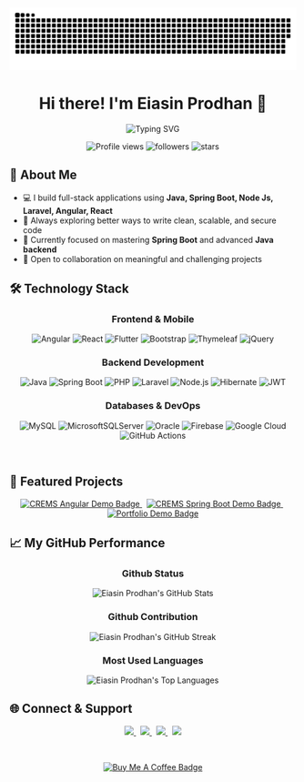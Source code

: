 <p align="center">

  <picture>
    <source media="(prefers-color-scheme: dark)" srcset="https://raw.githubusercontent.com/eiasinprodhan/eiasinprodhan/a6be4a8ed5c0973dce463d2df13c9dd841f0e35e/github-contribution-grid-snake-dark.svg" />
    <source media="(prefers-color-scheme: light)" srcset="https://raw.githubusercontent.com/eiasinprodhan/eiasinprodhan/a6be4a8ed5c0973dce463d2df13c9dd841f0e35e/github-contribution-grid-snake-dark.svg" />
    <img alt="github-snake" src="https://raw.githubusercontent.com/eiasinprodhan/eiasinprodhan/a6be4a8ed5c0973dce463d2df13c9dd841f0e35e/github-contribution-grid-snake-dark.svg" />
  </picture>

</p>

<h1 align="center">Hi there! I'm Eiasin Prodhan 👋</h1>

<p align="center">

  <img src="https://readme-typing-svg.herokuapp.com?font=Fira+Code&weight=600&size=26&pause=2000&color=36BCF7&center=true&vCenter=true&width=600&lines=💻+Full+Stack+Developer;🌱+Spring+Boot+%7C+Angular+%7C+Flutter;⚡+Passionate+Problem+Solver;🚀+Always+Learning+New+Things" alt="Typing SVG" />

</p>

<p align="center">

  <p align="center">
  <img src="https://komarev.com/ghpvc/?username=eiasinprodhan&label=Profile%20views&color=0e75b6&style=for-the-badge" alt="Profile views" />

  <img src="https://img.shields.io/github/followers/eiasinprodhan?label=Followers&style=for-the-badge&color=blue" alt="followers" />
  
  <img src="https://img.shields.io/github/stars/eiasinprodhan?label=Stars&style=for-the-badge&color=yellow" alt="stars" />
</p>

</p>

## 🧠 About Me

- 💻 I build full-stack applications using **Java, Spring Boot, Node Js, Laravel, Angular, React**
- 🚀 Always exploring better ways to write clean, scalable, and secure code
- 🌱 Currently focused on mastering **Spring Boot** and advanced **Java backend**
- 🤝 Open to collaboration on meaningful and challenging projects


## 🛠️ Technology Stack

<div align="center">

### **Frontend & Mobile**

![Angular](https://img.shields.io/badge/angular-%23DD0031.svg?style=for-the-badge&logo=angular&logoColor=white)
![React](https://img.shields.io/badge/react-%2320232a.svg?style=for-the-badge&logo=react&logoColor=%2361DAFB)
![Flutter](https://img.shields.io/badge/Flutter-%2302569B.svg?style=for-the-badge&logo=Flutter&logoColor=white)
![Bootstrap](https://img.shields.io/badge/bootstrap-%238511FA.svg?style=for-the-badge&logo=bootstrap&logoColor=white)
![Thymeleaf](https://img.shields.io/badge/Thymeleaf-%23005C0F.svg?style=for-the-badge&logo=Thymeleaf&logoColor=white)
![jQuery](https://img.shields.io/badge/jquery-%230769AD.svg?style=for-the-badge&logo=jquery&logoColor=white)


### **Backend Development**

![Java](https://img.shields.io/badge/java-%23ED8B00.svg?style=for-the-badge&logo=openjdk&logoColor=white)
![Spring Boot](https://img.shields.io/badge/springboot-%236DB33F.svg?style=for-the-badge&logo=springboot&logoColor=white)
![PHP](https://img.shields.io/badge/PHP-777BB4?style=for-the-badge&logo=php&logoColor=white)
![Laravel](https://img.shields.io/badge/laravel-%23FF2D20.svg?style=for-the-badge&logo=laravel&logoColor=white)
![Node.js](https://img.shields.io/badge/Node.js-339933?style=for-the-badge&logo=nodedotjs&logoColor=white)
![Hibernate](https://img.shields.io/badge/Hibernate-59666C?style=for-the-badge&logo=Hibernate&logoColor=white)
![JWT](https://img.shields.io/badge/JWT-black?style=for-the-badge&logo=JSON%20web%20tokens)


### **Databases & DevOps**

![MySQL](https://img.shields.io/badge/mysql-4479A1.svg?style=for-the-badge&logo=mysql&logoColor=white)
![MicrosoftSQLServer](https://img.shields.io/badge/Microsoft%20SQL%20Server-CC2927?style=for-the-badge&logo=microsoft%20sql%20server&logoColor=white)
![Oracle](https://img.shields.io/badge/Oracle-F80000?style=for-the-badge&logo=oracle&logoColor=white)
![Firebase](https://img.shields.io/badge/firebase-%23039BE5.svg?style=for-the-badge&logo=firebase)
![Google Cloud](https://img.shields.io/badge/GoogleCloud-%234285F4.svg?style=for-the-badge&logo=google-cloud&logoColor=white)
![GitHub Actions](https://img.shields.io/badge/github%20actions-%232671E5.svg?style=for-the-badge&logo=githubactions&logoColor=white)

</div>

<br/>

## 🌟 Featured Projects

<p align="center">
  <a href="https://github.com/eiasinprodhan/CREMS-Angular" target="_blank">
    <img src="https://img.shields.io/badge/CREMS_Angular-Frontend-008080?style=for-the-badge&logo=angular" alt="CREMS Angular Demo Badge" />
  </a>
  &nbsp;
  <a href="https://github.com/eiasinprodhan/CREMS-Spring-Boot" target="_blank">
    <img src="https://img.shields.io/badge/CREMS_Spring_Boot-Backend-6DB33F?style=for-the-badge&logo=springboot" alt="CREMS Spring Boot Demo Badge" />
  </a>
  &nbsp;
  <a href="https://eiasinprodhan.github.io/" target="_blank">
    <img src="https://img.shields.io/badge/My_Professional_Portfolio-Website-990099?style=for-the-badge&logo=vercel" alt="Portfolio Demo Badge" />
  </a>
</p>

## 📈 My GitHub Performance

<p align="center">
  <div align="center">

  ### **Github Status**
  <img src="https://github-readme-stats.vercel.app/api?username=eiasinprodhan&theme=radical&hide_border=true&include_all_commits=true&count_private=true" alt="Eiasin Prodhan's GitHub Stats"/>
  
  ### **Github Contribution**
  <img src="https://nirzak-streak-stats.vercel.app/?user=eiasinprodhan&theme=radical&hide_border=true" alt="Eiasin Prodhan's GitHub Streak"/> 
    
  ### **Most Used Languages**
  <img src="https://github-readme-stats.vercel.app/api/top-langs/?username=eiasinprodhan&theme=radical&hide_border=true&layout=compact" alt="Eiasin Prodhan's Top Languages"/>
  </div>
</p>

## 🌐 Connect & Support

<p align="center">
  <a href="https://linkedin.com/in/eiasinprodhan" target="_blank">
    <img src="https://img.shields.io/badge/LinkedIn-Profile-0A66C2?style=for-the-badge&logo=linkedin&logoColor=white" />
  </a>
  &nbsp;
  <a href="https://github.com/eiasinprodhan" target="_blank">
    <img src="https://img.shields.io/badge/GitHub-Projects-181717?style=for-the-badge&logo=github&logoColor=white" />
  </a>
  &nbsp;
  <a href="https://facebook.com/eiasinprodhan" target="_blank">
    <img src="https://img.shields.io/badge/Facebook-Connect-2E87FB?style=for-the-badge&logo=facebook&logoColor=white" />
  </a>
  &nbsp;
  <a href="https://twitter.com/eiasinprodhan" target="_blank">
    <img src="https://img.shields.io/badge/Twitter-Follow-1DA1F2?style=for-the-badge&logo=twitter&logoColor=white" />
  </a>
</p>

<br>

<p align="center">
  <a href="https://www.buymeacoffee.com/" target="_blank">
    <img src="https://img.shields.io/badge/Support%20My%20Work-Buy%20Me%20a%20Coffee-FFDD00?style=for-the-badge&logo=buymeacoffee&logoColor=000000" alt="Buy Me A Coffee Badge"/>
  </a>
</p>
